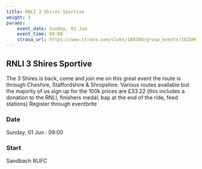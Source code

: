 ```yaml
---
title: RNLI 3 Shires Sportive 
weight: 3
params:
    event_date: Sunday, 01 Jun
    event_time: 09:00
    strava_url: https://www.strava.com/clubs/189380/group_events/1925069
---
```


## RNLI 3 Shires Sportive  

The 3 Shires is back, come and join me on this great event the route is through Cheshire, Staffordshire &amp; Shropshire.
Various routes available but the majority of us sign up for the 100k prices are £33.22 (this includes a donation to the RNLI, finishers medal, bap at the end of the ride, feed stations)
Register through eventbrite



### Date

Sunday, 01 Jun : 09:00

### Start

Sandbach RUFC


